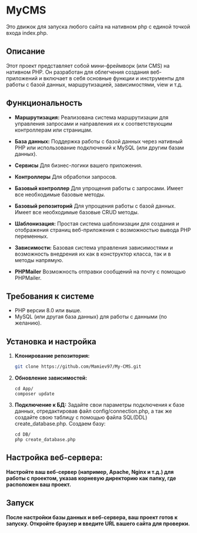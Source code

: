 # MyCMS

Это движок для запуска любого сайта на нативном php с единой точкой входа index.php.

## Описание

Этот проект представляет собой мини-фреймворк (или CMS) на нативном PHP. Он разработан для облегчения создания веб-приложений и включает в себя основные функции и инструменты для работы с базой данных, маршрутизацией, зависимостями, view и т.д.

## Функциональность

- **Маршрутизация:** Реализована система маршрутизации для управления запросами и направления их к соответствующим контроллерам или страницам.

- **База данных:** Поддержка работы с базой данных через нативный PHP или использование подключений к MySQL (или другим базам данных).

- **Сервисы** Для бизнес-логики вашего приложения.

- **Контроллеры** Для обработки запросов.

- **Базовый контроллер** Для упрощения работы с запросами. Имеет все необходимые базовые методы.

- **Базовый репозиторий** Для упрощения работы с базой данных. Имеет все необходимые базовые СRUD методы.

- **Шаблонизация:** Простая система шаблонизации для создания и отображения страниц веб-приложения с возможностью вывода PHP переменных.

- **Зависимости:** Базовая система управления зависимостями и возможность внедрения их как в конструктор класса, так и в методы напрямую.

- **PHPMailer** Возможность отправки сообщений на почту с помощью PHPMailer.

## Требования к системе

- PHP версии 8.0 или выше.
- MySQL (или другая база данных) для работы с данными (по желанию).
## Установка и настройка

1. **Клонирование репозитория:**
   ```bash
   git clone https://github.com/Mamiev97/My-CMS.git 
2. **Обновление зависимостей:**
   ```composer
   cd App/
   composer update

3. **Подключение к БД:**
   Задайте свои параметры подключения к базе данных, отредактировав файл config/connection.php, а так же создайте свою таблицу с помощью файла SQL(DDL) create_database.php.
   Создаем базу:
    ```БД
    cd DB/
    php create_database.php

## Настройка веб-сервера:
 
**Настройте ваш веб-сервер (например, Apache, Nginx и т.д.) для работы с проектом, указав корневую директорию как папку, где расположен ваш проект.**

## Запуск
**После настройки базы данных и веб-сервера, ваш проект готов к запуску. Откройте браузер и введите URL вашего сайта для проверки.**
    